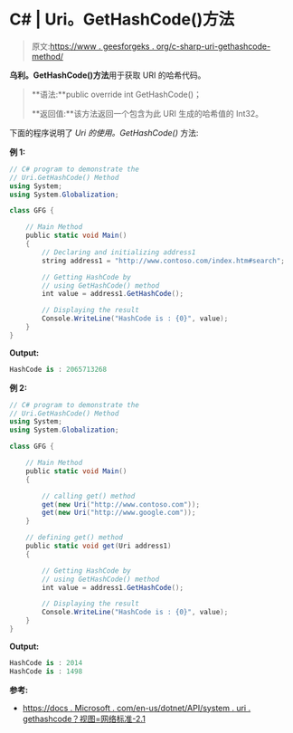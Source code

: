 # C# | Uri。GetHashCode()方法

> 原文:[https://www . geesforgeks . org/c-sharp-uri-gethashcode-method/](https://www.geeksforgeeks.org/c-sharp-uri-gethashcode-method/)

**乌利。GetHashCode()方法**用于获取 URI 的哈希代码。

> **语法:**public override int GetHashCode()；
> 
> **返回值:**该方法返回一个包含为此 URI 生成的哈希值的 Int32。

下面的程序说明了 *Uri 的使用。GetHashCode()* 方法:

**例 1:**

```cs
// C# program to demonstrate the
// Uri.GetHashCode() Method
using System;
using System.Globalization;

class GFG {

    // Main Method
    public static void Main()
    {
        // Declaring and initializing address1
        string address1 = "http://www.contoso.com/index.htm#search";

        // Getting HashCode by
        // using GetHashCode() method
        int value = address1.GetHashCode();

        // Displaying the result
        Console.WriteLine("HashCode is : {0}", value);
    }
}
```

**Output:**

```cs
HashCode is : 2065713268

```

**例 2:**

```cs
// C# program to demonstrate the
// Uri.GetHashCode() Method
using System;
using System.Globalization;

class GFG {

    // Main Method
    public static void Main()
    {

        // calling get() method
        get(new Uri("http://www.contoso.com"));
        get(new Uri("http://www.google.com"));
    }

    // defining get() method
    public static void get(Uri address1)
    {

        // Getting HashCode by
        // using GetHashCode() method
        int value = address1.GetHashCode();

        // Displaying the result
        Console.WriteLine("HashCode is : {0}", value);
    }
}
```

**Output:**

```cs
HashCode is : 2014
HashCode is : 1498

```

**参考:**

*   [https://docs . Microsoft . com/en-us/dotnet/API/system . uri . gethashcode？视图=网络标准-2.1](https://docs.microsoft.com/en-us/dotnet/api/system.uri.gethashcode?view=netstandard-2.1)